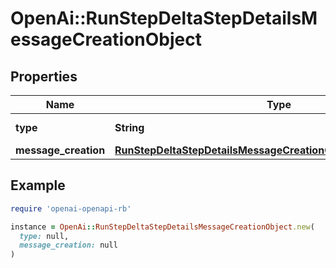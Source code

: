 # OpenAi::RunStepDeltaStepDetailsMessageCreationObject

## Properties

| Name | Type | Description | Notes |
| ---- | ---- | ----------- | ----- |
| **type** | **String** | Always &#x60;message_creation&#x60;. |  |
| **message_creation** | [**RunStepDeltaStepDetailsMessageCreationObjectMessageCreation**](RunStepDeltaStepDetailsMessageCreationObjectMessageCreation.md) |  | [optional] |

## Example

```ruby
require 'openai-openapi-rb'

instance = OpenAi::RunStepDeltaStepDetailsMessageCreationObject.new(
  type: null,
  message_creation: null
)
```

